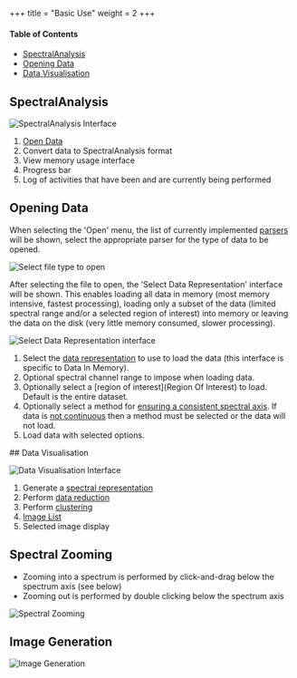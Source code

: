 +++
title = "Basic Use"
weight = 2
+++

#### Table of Contents  
* [SpectralAnalysis](#spectralAnalysis)
* [Opening Data](#openData)  
* [Data Visualisation](#dataVisualisation)  

<a name="spectralAnalysis"/>

## SpectralAnalysis

![SpectralAnalysis Interface](https://i.imgur.com/a5lLeVM.png)

1. [Open Data](#openData)
2. Convert data to SpectralAnalysis format
3. View memory usage interface
4. Progress bar
5. Log of activities that have been and are currently being performed

<a name="openData"/>

## Opening Data
When selecting the 'Open' menu, the list of currently implemented [parsers](Parser) will be shown, select the appropriate parser for the type of data to be opened.

![Select file type to open](https://i.imgur.com/uIHUqOG.png)

After selecting the file to open, the 'Select Data Representation' interface will be shown. This enables loading all data in memory (most memory intensive, fastest processing), loading only a subset of the data (limited spectral range and/or a selected region of interest) into memory or leaving the data on the disk (very little memory consumed, slower processing).

![Select Data Representation interface](https://i.imgur.com/VZgBeXm.png)

1. Select the [data representation](DataRepresentation) to use to load the data (this interface is specific to Data In Memory).
2. Optional spectral channel range to impose when loading data.
3. Optionally select a [region of interest](Region Of Interest) to load. Default is the entire dataset.
4. Optionally select a method for [ensuring a consistent spectral axis](Ensure-Consistent-Spectral-Axis). If data is [not continuous](Continuous-vs-Profile) then a method must be selected or the data will not load.
5. Load data with selected options.

<a name="dataVisualisation"/>
## Data Visualisation

![Data Visualisation Interface](https://i.imgur.com/209NDrs.png)

1. Generate a [spectral representation](SpectralRepresentation)
2. Perform [data reduction](DataReduction)
3. Perform [clustering](Clustering)
4. [Image List](ImageList)
5. Selected image display

## Spectral Zooming
* Zooming into a spectrum is performed by click-and-drag below the spectrum axis (see below)
* Zooming out is performed by double clicking below the spectrum axis

![Spectral Zooming](https://i.imgur.com/xGenxPZ.gif)

## Image Generation

![Image Generation](https://i.imgur.com/J7ZxGd4.gif)
